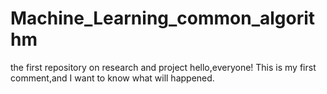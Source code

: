 # Machine_Learning_common_algorithm
the first repository on research and project
hello,everyone!
This is my first comment,and I want to know what will happened.
